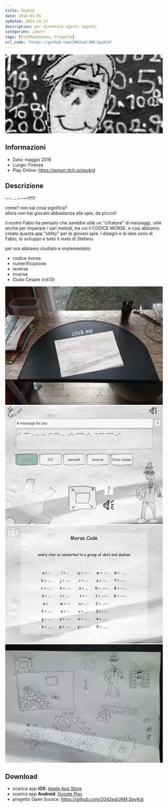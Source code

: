 ```yaml
---
title: SpyKid
date: 2016-05-01
updated: 2024-10-21
description: per diventare agenti segreti
categories: jamurr
tags: [KidsMakeGames, Progetto]
url_code: "https://github.com/2042ed/JAM.SpyKid"
---
```


![logo](../../assets/img/jam/spykid_featured.webp)

## Informazioni
- Data: maggio 2016
- Luogo: Firenze
- Play Online: https://jamurr.itch.io/spykid

## Descrizione

**-.-. .. .- ---**!!!!!!

come? non sai cosa significa?  
allora non hai giocato abbastanza alle spie, da piccoli!

il nostro Fabio ha pensato che sarebbe utile un "cifratore" di messaggi, utile anche per imparare i vari metodi, tra cui il CODICE MORSE.
e così abbiamo creato questa app "utility" per le giovani spie.
i disegni e le idee sono di Fabio, lo sviluppo e tutto il resto di Stefano.

per ora abbiamo studiato e implementato:

- codice morse
- numerificazione
- reverse
- inverse
- Giulio Cesare (rot13)

![img](../../assets/img/jam/spykid_screenshot1.webp)
![img](../../assets/img/jam/spykid_screenshot2.webp)
![img](../../assets/img/jam/spykid_screenshot3.webp)
![img](../../assets/img/jam/spykid_works.webp)

## Download
- scarica app **iOS**: [Apple App Store](https://apps.apple.com/us/app/jj-spykid/id1109994886)
- scarica app **Android**: [Google Play](https://play.google.com/store/apps/details?id=com.jamurr.spykid)
- progetto Open Source: <https://github.com/2042ed/JAM.SpyKid>
